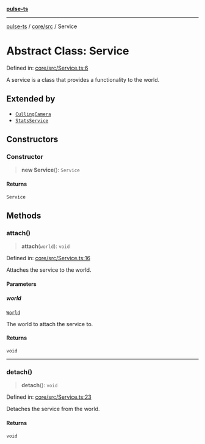 [**pulse-ts**](../../../README.md)

***

[pulse-ts](../../../README.md) / [core/src](../README.md) / Service

# Abstract Class: Service

Defined in: [core/src/Service.ts:6](https://github.com/jlehett/pulse-ts/blob/95f7e0ab0aafbcd2aad691251c554317b3dfe19c/packages/core/src/Service.ts#L6)

A service is a class that provides a functionality to the world.

## Extended by

- [`CullingCamera`](CullingCamera.md)
- [`StatsService`](StatsService.md)

## Constructors

### Constructor

> **new Service**(): `Service`

#### Returns

`Service`

## Methods

### attach()

> **attach**(`world`): `void`

Defined in: [core/src/Service.ts:16](https://github.com/jlehett/pulse-ts/blob/95f7e0ab0aafbcd2aad691251c554317b3dfe19c/packages/core/src/Service.ts#L16)

Attaches the service to the world.

#### Parameters

##### world

[`World`](World.md)

The world to attach the service to.

#### Returns

`void`

***

### detach()

> **detach**(): `void`

Defined in: [core/src/Service.ts:23](https://github.com/jlehett/pulse-ts/blob/95f7e0ab0aafbcd2aad691251c554317b3dfe19c/packages/core/src/Service.ts#L23)

Detaches the service from the world.

#### Returns

`void`
